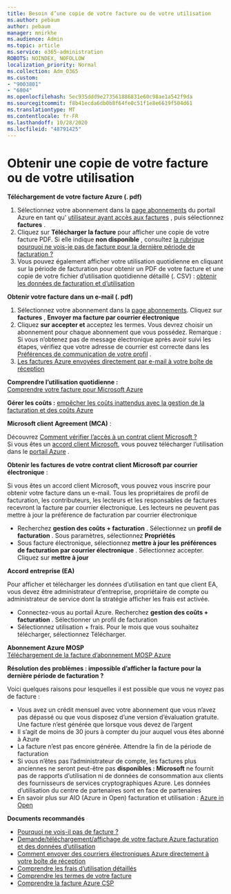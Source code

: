 ```yaml
---
title: Besoin d’une copie de votre facture ou de votre utilisation
ms.author: pebaum
author: pebaum
manager: mnirkhe
ms.audience: Admin
ms.topic: article
ms.service: o365-administration
ROBOTS: NOINDEX, NOFOLLOW
localization_priority: Normal
ms.collection: Adm_O365
ms.custom:
- "9003801"
- "6804"
ms.openlocfilehash: 5ec935ddd9e273561886831e60c98ae1a542f9da
ms.sourcegitcommit: f8b41ecda6db0b8f64fe0c51f1e8e6619f504d61
ms.translationtype: MT
ms.contentlocale: fr-FR
ms.lasthandoff: 10/28/2020
ms.locfileid: "48791425"
---
```

# <a name="get-a-copy-of-your-bill-or-usage"></a>Obtenir une copie de votre facture ou de votre utilisation

**Téléchargement de votre facture Azure (. pdf)**

1. Sélectionnez votre abonnement dans la [page abonnements](https://portal.azure.com/#blade/Microsoft_Azure_Billing/SubscriptionsBlade) du portail Azure en tant qu' [utilisateur ayant accès aux factures](https://docs.microsoft.com/azure/cost-management-billing/manage/manage-billing-access?WT.mc_id=Portal-Microsoft_Azure_Support) , puis sélectionnez **factures** .
2. Cliquez sur **Télécharger la facture** pour afficher une copie de votre facture PDF. Si elle indique **non disponible** , consultez [la rubrique pourquoi ne vois-je pas de facture pour la dernière période de facturation ?](https://docs.microsoft.com/azure/cost-management-billing/manage/download-azure-invoice-daily-usage-date?WT.mc_id=Portal-Microsoft_Azure_Support#noinvoice)
3. Vous pouvez également afficher votre utilisation quotidienne en cliquant sur la période de facturation pour obtenir un PDF de votre facture et une copie de votre fichier d’utilisation quotidienne détaillé (. CSV) : [obtenir les données de facturation et d’utilisation](https://docs.microsoft.com/azure/cost-management-billing/manage/download-azure-invoice-daily-usage-date?WT.mc_id=Portal-Microsoft_Azure_Support)

**Obtenir votre facture dans un e-mail (. pdf)**

1. Sélectionnez votre abonnement dans la [page abonnements](https://ms.portal.azure.com/#blade/Microsoft_Azure_Billing/SubscriptionsBlade). Cliquez sur **factures** , **Envoyer ma facture par courrier électronique**
2. Cliquez **sur accepter et** acceptez les termes. Vous devrez choisir un abonnement pour chaque abonnement que vous possédez. Remarque : Si vous n’obtenez pas de message électronique après avoir suivi les étapes, vérifiez que votre adresse de courrier est correcte dans les [Préférences de communication de votre profil](https://account.windowsazure.com/profile) .
3. [Les factures Azure envoyées directement par e-mail à votre boîte de réception](https://azure.microsoft.com/blog/azure-email-invoices/)

**Comprendre l’utilisation quotidienne :**  
 [Comprendre votre facture pour Microsoft Azure](https://docs.microsoft.com/azure/cost-management-billing/understand/review-individual-bill?WT.mc_id=Portal-Microsoft_Azure_Support)  

**Gérer les coûts :** [empêcher les coûts inattendus avec la gestion de la facturation et des coûts Azure](https://docs.microsoft.com/azure/cost-management-billing/manage/getting-started?WT.mc_id=Portal-Microsoft_Azure_Support)  

**Microsoft client Agreement (MCA)** :

Découvrez  [Comment vérifier l’accès à un contrat client Microsoft ?](https://docs.microsoft.com/azure/cost-management-billing/manage/download-azure-invoice-daily-usage-date?WT.mc_id=Portal-Microsoft_Azure_Support#check-access-to-a-microsoft-customer-agreement)  
Si vous êtes un [accord client Microsoft](https://docs.microsoft.com/azure/cost-management-billing/manage/download-azure-invoice-daily-usage-date?WT.mc_id=Portal-Microsoft_Azure_Support#check-access-to-a-microsoft-customer-agreement), vous pouvez télécharger l’utilisation dans le [portail Azure](https://portal.azure.com/) .

**Obtenir les factures de votre contrat client Microsoft par courrier électronique** :

Si vous êtes un accord client Microsoft, vous pouvez vous inscrire pour obtenir votre facture dans un e-mail. Tous les propriétaires de profil de facturation, les contributeurs, les lecteurs et les responsables de factures recevront la facture par courrier électronique. Les lecteurs ne peuvent pas mettre à jour la préférence de facturation par courrier électronique

- Recherchez **gestion des coûts + facturation** . Sélectionnez un **profil de facturation** . Sous paramètres, sélectionnez **Propriétés**
- Sous facture électronique, sélectionnez **mettre à jour les préférences de facturation par courrier électronique** . Sélectionnez accepter. Cliquez sur **mettre à jour**

**Accord entreprise (EA)**

Pour afficher et télécharger les données d’utilisation en tant que client EA, vous devez être administrateur d’entreprise, propriétaire de compte ou administrateur de service dont la stratégie afficher les frais est activée.

- Connectez-vous au portail Azure. Recherchez **gestion des coûts + facturation** . Sélectionner un profil de facturation
- Sélectionnez utilisation + frais. Pour le mois que vous souhaitez télécharger, sélectionnez Télécharger.

**Abonnement Azure MOSP**  
[Téléchargement de la facture d’abonnement MOSP Azure](https://docs.microsoft.com/azure/cost-management-billing/understand/download-azure-invoice?WT.mc_id=Portal-Microsoft_Azure_Support#download-your-mosp-azure-subscription-invoice)

**Résolution des problèmes : impossible d’afficher la facture pour la dernière période de facturation ?**

Voici quelques raisons pour lesquelles il est possible que vous ne voyez pas de facture :

- Vous avez un crédit mensuel avec votre abonnement que vous n’avez pas dépassé ou que vous disposez d’une version d’évaluation gratuite. Une facture n’est générée que lorsque vous devez de l’argent
- Il s’agit de moins de 30 jours à compter du jour auquel vous êtes abonné à Azure
- La facture n’est pas encore générée. Attendre la fin de la période de facturation
- Si vous n’êtes pas l’administrateur de compte, les factures plus anciennes ne seront peut-être pas **disponibles : Microsoft** ne fournit pas de rapports d’utilisation ni de données de consommation aux clients des fournisseurs de services cryptographiques Azure. Les données d’utilisation du centre de partenaires sont en face de partenaires
- En savoir plus sur AIO (Azure in Open) facturation et utilisation : [Azure in Open](https://azure.microsoft.com/offers/ms-azr-0111p/)

**Documents recommandés**

- [Pourquoi ne vois-il pas de facture ?](https://docs.microsoft.com/azure/cost-management-billing/understand/download-azure-invoice?WT.mc_id=Portal-Microsoft_Azure_Support#noinvoice)
- [Demande/téléchargement/affichage de votre facture Azure facturation et des données d’utilisation](https://docs.microsoft.com/azure/cost-management-billing/manage/download-azure-invoice-daily-usage-date?WT.mc_id=Portal-Microsoft_Azure_Support)
- [Comment envoyer des courriers électroniques Azure directement à votre boîte de réception](https://docs.microsoft.com/azure/cost-management-billing/manage/download-azure-invoice-daily-usage-date?WT.mc_id=Portal-Microsoft_Azure_Support)
- [Comprendre les frais d’utilisation détaillés](https://docs.microsoft.com/azure/cost-management-billing/understand/review-individual-bill?WT.mc_id=Portal-Microsoft_Azure_Support#csv)
- [Comprendre les termes de votre facture](https://docs.microsoft.com/azure/cost-management-billing/understand/understand-invoice?WT.mc_id=Portal-Microsoft_Azure_Support)
- [Comprendre la facture Azure CSP](https://docs.microsoft.com/partner-center/azure-plan-lp?WT.mc_id=Portal-Microsoft_Azure_Support)
